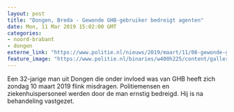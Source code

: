 ```yaml
---
layout: post
title: "Dongen, Breda - Gewonde GHB-gebruiker bedreigt agenten"
date: Mon, 11 Mar 2019 15:02:00 GMT
categories: 
- noord-brabant 
- dongen 
externe_link: "https://www.politie.nl/nieuws/2019/maart/11/08-gewonde-ghb-gebruiker-bedreigt-agenten.html"
feature_image: "https://www.politie.nl/binaries/w400h225/content/gallery/politie/stockfotos/algemeen/dienstwapen-in-holster-agent.jpg"
---
```


Een 32-jarige man uit Dongen die onder invloed was van GHB heeft zich zondag 10 maart 2019 flink misdragen. Politiemensen en ziekenhuispersoneel werden door de man ernstig bedreigd. Hij is na behandeling vastgezet.
